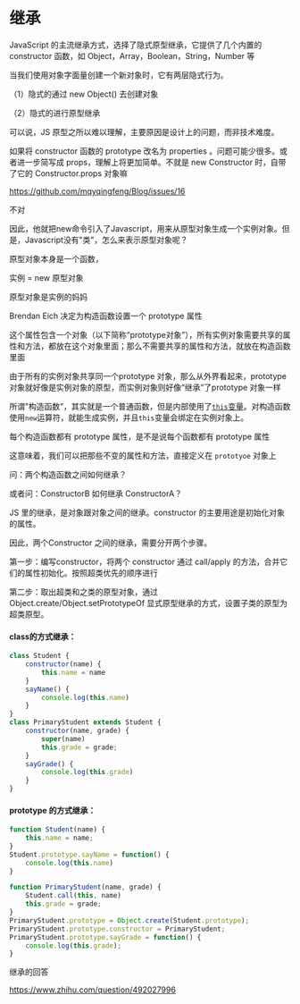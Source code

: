 # 继承



JavaScript 的主流继承方式，选择了隐式原型继承，它提供了几个内置的 constructor 函数，如 Object，Array，Boolean，String，Number 等

当我们使用对象字面量创建一个新对象时，它有两层隐式行为。

（1）隐式的通过 new Object() 去创建对象

（2）隐式的进行原型继承

可以说，JS 原型之所以难以理解，主要原因是设计上的问题，而非技术难度。

如果将 constructor 函数的 prototype 改名为 properties 。问题可能少很多。或者进一步简写成 props，理解上将更加简单。不就是 new Constructor 时，自带了它的 Constructor.props 对象嘛



https://github.com/mqyqingfeng/Blog/issues/16





不对

因此，他就把new命令引入了Javascript，用来从原型对象生成一个实例对象。但是，Javascript没有"类"，怎么来表示原型对象呢？

原型对象本身是一个函数，

实例 = new 原型对象

原型对象是实例的妈妈



Brendan Eich 决定为构造函数设置一个 prototype 属性

这个属性包含一个对象（以下简称“prototype对象”），所有实例对象需要共享的属性和方法，都放在这个对象里面；那么不需要共享的属性和方法，就放在构造函数里面



由于所有的实例对象共享同一个prototype 对象，那么从外界看起来，prototype 对象就好像是实例对象的原型，而实例对象则好像“继承”了prototype 对象一样





所谓"构造函数"，其实就是一个普通函数，但是内部使用了[`this`变量](http://www.ruanyifeng.com/blog/2010/04/using_this_keyword_in_javascript.html)。对构造函数使用`new`运算符，就能生成实例，并且`this`变量会绑定在实例对象上。



每个构造函数都有 prototype 属性，是不是说每个函数都有 prototype 属性

这意味着，我们可以把那些不变的属性和方法，直接定义在 `prototyoe` 对象上































问：两个构造函数之间如何继承？

或者问：ConstructorB 如何继承 ConstructorA？



JS 里的继承，是对象跟对象之间的继承。constructor 的主要用途是初始化对象的属性。

因此，两个Constructor 之间的继承，需要分开两个步骤。

第一步：编写constructor，将两个 constructor 通过 call/apply 的方法，合并它们的属性初始化。按照超类优先的顺序进行

第二步：取出超类和之类的原型对象，通过 Object.create/Object.setPrototypeOf 显式原型继承的方式，设置子类的原型为超类原型。



#### class的方式继承：

```javascript
class Student {
    constructor(name) {
        this.name = name
    }
    sayName() {
        console.log(this.name)
    }
}
class PrimaryStudent extends Student {
	constructor(name, grade) {
        super(name)
        this.grade = grade;
    }
    sayGrade() {
        console.log(this.grade)
    }
}

```





#### prototype 的方式继承：

```javascript
function Student(name) {
    this.name = name;
}
Student.prototype.sayName = function() {
    console.log(this.name)
}

function PrimaryStudent(name, grade) {
    Student.call(this, name)
    this.grade = grade;
}
PrimaryStudent.prototype = Object.create(Student.prototype);
PrimaryStudent.prototype.constructor = PrimaryStudent;
PrimaryStudent.prototype.sayGrade = function() {
    console.log(this.grade);
}
```



继承的回答

https://www.zhihu.com/question/492027996
